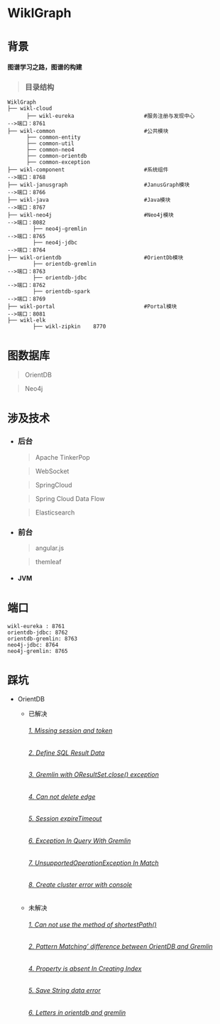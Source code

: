 # WiklGraph

# `背景`
#### 图谱学习之路，图谱的构建

 > ### 目录结构
 
 ```
 WiklGraph
 ├── wikl-cloud
       ├── wikl-eureka                      #服务注册与发现中心               -->端口：8761
 ├── wikl-common                            #公共模块
       ├── common-entity
       ├── common-util
       ├── common-neo4
       ├── common-orientdb
       ├── common-exception
 ├── wikl-component                         #系统组件                        -->端口：8768
 ├── wikl-janusgraph                        #JanusGraph模块                  -->端口：8766
 ├── wikl-java                              #Java模块                        -->端口：8767
 ├── wikl-neo4j                             #Neo4j模块                       -->端口：8082
         ├── neo4j-gremlin                                                   -->端口：8765
         ├── neo4j-jdbc                                                      -->端口：8764
 ├── wikl-orientdb                          #OrientDb模块    
         ├── orientdb-gremlin                                                -->端口：8763
         ├── orientdb-jdbc                                                   -->端口：8762
         ├── orientdb-spark                                                  -->端口：8769
 ├── wikl-portal                            #Portal模块                      -->端口：8081
 ├── wikl-elk
         ├── wikl-zipkin    8770  
```

# `图数据库 `

   > OrientDB  
 
   > Neo4j

# `涉及技术`

  - ### 后台

    > Apache TinkerPop
   
    > WebSocket
   
    > SpringCloud
   
    > Spring Cloud Data Flow
    
    > Elasticsearch
    
   - ### 前台
   
     > angular.js  
         
     > themleaf  
     
   - #### JVM

# `端口`

```
wikl-eureka : 8761
orientdb-jdbc: 8762
orientdb-gremlin: 8763
neo4j-jdbc: 8764
neo4j-gremlin: 8765
```

# `踩坑`

* OrientDB  

  * 已解决

    ######  [1. Missing session and token](https://community.orientdb.org/t/missing-session-and-token/299)
    ###### [2. Define SQL Result Data](https://community.orientdb.org/t/define-sql-result-data/442)
    ###### [3. Gremlin with OResultSet.close() exception](https://community.orientdb.org/t/gremlin-with-oresultset-close-exception/445)
    ###### [4. Can not delete edge](https://community.orientdb.org/t/can-not-delete-edge/88)
    ###### [5. Session expireTimeout](https://community.orientdb.org/t/session-expiretimeout/437)
    ###### [6. Exception In Query With Gremlin](https://discourse.orientdb.org/t/exception-in-query-with-gremlin/1033)
    ###### [7. UnsupportedOperationException In Match](https://discourse.orientdb.org/t/unsupportedoperationexception-in-match/1031)
    ###### [8. Create cluster error with console](https://discourse.orientdb.org/t/create-cluster-error-with-console/958)
 
   * 未解决
     ###### [1. Can not use the method of shortestPath()](https://community.orientdb.org/t/can-not-use-the-method-of-shortestpath/431)
     ###### [2. Pattern Matching’ difference between OrientDB and Gremlin](https://community.orientdb.org/t/pattern-matching-difference-between-orientdb-and-gremlin/458)
     ###### [4. Property is absent In Creating Index](https://discourse.orientdb.org/t/property-is-absent-in-creating-index/1034)
     ###### [5. Save String data error](https://discourse.orientdb.org/t/save-string-data-error/769)
     ###### [6. Letters in orientdb and gremlin](https://community.orientdb.org/t/letters-in-orientdb-and-gremlin/374)
